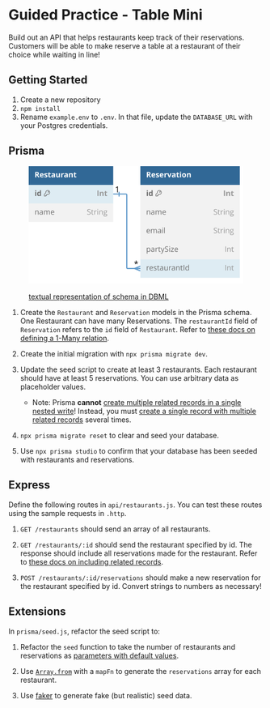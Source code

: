 # Guided Practice - Table Mini

Build out an API that helps restaurants keep track of their reservations. Customers will be able to make reserve a table at a restaurant of their choice while waiting in line!

## Getting Started

1. Create a new repository 
2. `npm install`
3. Rename `example.env` to `.env`. In that file, update the `DATABASE_URL` with your Postgres credentials.

## Prisma

<figure>

![Visualized schema. The textual representation in DBML is linked below.](/docs/schema.svg)

<figcaption>

[textual representation of schema in DBML](/docs/schema.dbml)

</figcaption>
</figure>

1. Create the `Restaurant` and `Reservation` models in the Prisma schema. One Restaurant can have many Reservations. The `restaurantId` field of `Reservation` refers to the `id` field of `Restaurant`. Refer to [these docs on defining a 1-Many relation](https://www.prisma.io/docs/orm/prisma-schema/data-model/relations/one-to-many-relations).

2. Create the initial migration with `npx prisma migrate dev`.
3. Update the seed script to create at least 3 restaurants. Each restaurant should have at least 5 reservations. You can use arbitrary data as placeholder values.

   - Note: Prisma **cannot** [create multiple related records in a single nested write](https://www.prisma.io/docs/orm/prisma-client/queries/relation-queries#create-multiple-records-and-multiple-related-records)! Instead, you must [create a single record with multiple related records](https://www.prisma.io/docs/orm/prisma-client/queries/relation-queries#create-a-single-record-and-multiple-related-records) several times.

4. `npx prisma migrate reset` to clear and seed your database.
5. Use `npx prisma studio` to confirm that your database has been seeded with restaurants and reservations.

## Express

Define the following routes in `api/restaurants.js`. You can test these routes using the sample requests in `.http`.

1.  `GET /restaurants` should send an array of all restaurants.
   
2.  `GET /restaurants/:id` should send the restaurant specified by id. The response should include all reservations made for the restaurant. Refer to [these docs on including related records](https://www.prisma.io/docs/orm/prisma-client/queries/crud#include-related-records).

3.  `POST /restaurants/:id/reservations` should make a new reservation for the restaurant specified by id. Convert strings to numbers as necessary!


## Extensions

In `prisma/seed.js`, refactor the seed script to:

1. Refactor the `seed` function to take the number of restaurants and reservations as [parameters with default values](https://developer.mozilla.org/en-US/docs/Web/JavaScript/Reference/Functions/Default_parameters).
  
2. Use [`Array.from`](https://developer.mozilla.org/en-US/docs/Web/JavaScript/Reference/Global_Objects/Array/from) with a `mapFn` to generate the `reservations` array for each restaurant.

3. Use [faker](https://fakerjs.dev/) to generate fake (but realistic) seed data.
  
